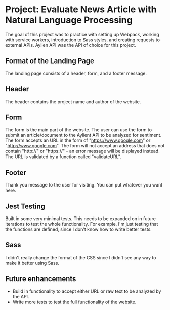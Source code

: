# Project: Evaluate News Article with Natural Language Processing

The goal of this project was to practice with setting up Webpack, working with service workers, introduction to Sass styles, and creating requests to external APIs. Aylien API was the API of choice for this project.


## Format of the Landing Page

The landing page consists of a header, form, and a footer message.


## Header

The header contains the project name and author of the website.


## Form

The form is the main part of the website. The user can use the form to submit an article/document to the Aylient API to be analyzed for sentiment. The form accepts an URL in the form of "https://www.google.com" or "http://www.google.com". The form will not accept an address that does not contain "http://" or "https://" - an error message will be displayed instead. The URL is validated by a function called "validateURL".


## Footer

Thank you message to the user for visiting. You can put whatever you want here.


## Jest Testing

Built in some very minimal tests. This needs to be expanded on in future iterations to test the whole functionality. For example, I'm just testing that the functions are defined, since I don't know how to write better tests.


## Sass

I didn't really change the format of the CSS since I didn't see any way to make it better using Sass.


## Future enhancements

- Build in functionality to accept either URL or raw text to be analyzed by the API.
- Write more tests to test the full functionality of the website.